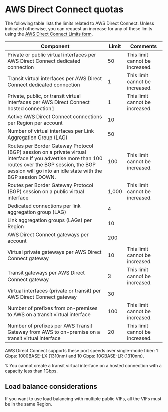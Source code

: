# AWS Direct Connect quotas<a name="limits"></a>

The following table lists the limits related to AWS Direct Connect\. Unless indicated otherwise, you can request an increase for any of these limits using the [AWS Direct Connect Limits form](https://console.aws.amazon.com/support/home#/case/create?issueType=service-limit-increase&limitType=service-code-direct-connect)\.


| Component | Limit | Comments | 
| --- | --- | --- | 
|  Private or public virtual interfaces per AWS Direct Connect dedicated connection  |  50  |  This limit cannot be increased\.  | 
| Transit virtual interfaces per AWS Direct Connect dedicated connection |  1  | This limit cannot be increased\. | 
| Private, public, or transit virtual interfaces per AWS Direct Connect hosted connection1 | 1 | This limit cannot be increased\. | 
|  Active AWS Direct Connect connections per Region per account  | 10 |  | 
| Number of virtual interfaces per Link Aggregation Group \(LAG\) | 50 |  | 
|  Routes per Border Gateway Protocol \(BGP\) session on a private virtual interface If you advertise more than 100 routes over the BGP session, the BGP session will go into an idle state with the BGP session DOWN\.  |  100  |  This limit cannot be increased\.  | 
|  Routes per Border Gateway Protocol \(BGP\) session on a public virtual interface  |  1,000  |  This limit cannot be increased\.  | 
|  Dedicated connections per link aggregation group \(LAG\)  | 4 |  | 
|  Link aggregation groups \(LAGs\) per Region  |  10  |  | 
|  AWS Direct Connect gateways per account  |  200  |  | 
|  Virtual private gateways per AWS Direct Connect gateway  |  10  |  This limit cannot be increased\.  | 
| Transit gateways per AWS Direct Connect gateway | 3 | This limit cannot be increased\. | 
|  Virtual interfaces \(private or transit\) per AWS Direct Connect gateway  |  30  |  | 
| Number of prefixes from on\-premises to AWS on a transit virtual interface | 100 | This limit cannot be increased\. | 
| Number of prefixes per AWS Transit Gateway from AWS to on\-premise on a transit virtual interface | 20 | This limit cannot be increased\. | 

AWS Direct Connect supports these port speeds over single\-mode fiber: 1 Gbps: 1000BASE\-LX \(1310nm\) and 10 Gbps: 10GBASE\-LR \(1310nm\)\.

1: You cannot create a transit virtual interface on a hosted connection with a capacity less than 1Gbps\.

## Load balance considerations<a name="load-balance-considerations"></a>

If you want to use load balancing with multiple public VIFs, all the VIFs must be in the same Region\.